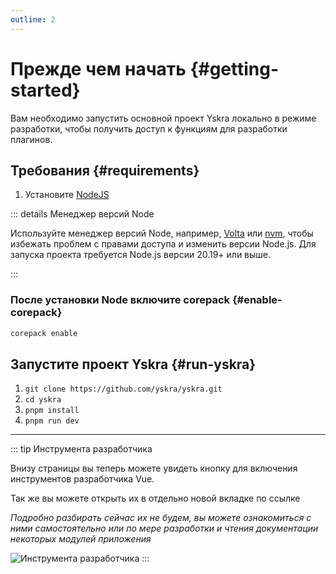 ```yaml
---
outline: 2
---
```

# Прежде чем начать {#getting-started}

Вам необходимо запустить основной проект Yskra локально в режиме разработки, чтобы получить доступ к функциям для разработки плагинов.

## Требования {#requirements}

1. Установите [NodeJS](https://docs.npmjs.com/downloading-and-installing-node-js-and-npm)

::: details Менеджер версий Node

Используйте менеджер версий Node, например, [Volta](https://volta.sh/) или [nvm](https://github.com/nvm-sh/nvm), чтобы избежать проблем с правами доступа и изменить версии Node.js. 
Для запуска проекта требуется Node.js версии 20.19+ или выше.

:::

### После установки Node включите corepack {#enable-corepack}

```bash
corepack enable
```

## Запустите проект Yskra {#run-yskra}

1. `git clone https://github.com/yskra/yskra.git`
2. `cd yskra`
3. `pnpm install`
4. `pnpm run dev`

___

::: tip Инструмента разработчика

Внизу страницы вы теперь можете увидеть кнопку для включения инструментов разработчика Vue.

Так же вы можете открыть их в отдельно новой вкладке по ссылке <ExternalLink href="http://localhost:8930/__devtools__/" />

*Подробно разбирать сейчас их не будем, вы можете ознакомиться с ними самостоятельно или по мере разработки и чтения документации некоторых модулей приложения*

![Инструмента разработчика](/devtoolsPrew.png)
:::

